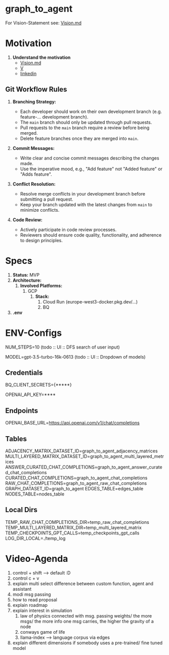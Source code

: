 # graph_to_agent

For Vision-Statement see: [Vision.md](READ_ME%2FVision.md)

# Motivation

1. **Understand the motivation**
    - [Vision.md](READ_ME%2FVision.md)
    - [V](https://cv-gieklps3ea-uc.a.run.app/graph_to_agent_normative_approach)
    - [linkedin](https://www.linkedin.com/...)

## Git Workflow Rules

1. **Branching Strategy:**
    - Each developer should work on their own development branch (e.g. feature-... development branch).
    - The `main` branch should only be updated through pull requests.
    - Pull requests to the `main` branch require a review before being merged.
    - Delete feature branches once they are merged into `main`.

2. **Commit Messages:**
    - Write clear and concise commit messages describing the changes made.
    - Use the imperative mood, e.g., "Add feature" not "Added feature" or "Adds feature".

3. **Conflict Resolution:**
    - Resolve merge conflicts in your development branch before submitting a pull request.
    - Keep your branch updated with the latest changes from `main` to minimize conflicts.

4. **Code Review:**
    - Actively participate in code review processes.
    - Reviewers should ensure code quality, functionality, and adherence to design principles.

# Specs

1. **Status:** MVP
2. **Architecture:**
    1. **Involved Platforms:**
        1. GCP
            1. **Stack:**
                1. Cloud Run (europe-west3-docker.pkg.dev/...)
                2. BQ
4. **.env**

# ENV-Configs

NUM_STEPS=10 (todo :: UI :: DFS search of user input)

MODEL=gpt-3.5-turbo-16k-0613 (todo :: UI :: Dropdown of models)

## Credentials

BQ_CLIENT_SECRETS={*****}

OPENAI_API_KEY=****

## Endpoints

OPENAI_BASE_URL=https://api.openai.com/v1/chat/completions

## Tables

ADJACENCY_MATRIX_DATASET_ID=graph_to_agent_adjacency_matrices
MULTI_LAYERED_MATRIX_DATASET_ID=graph_to_agent_multi_layered_metrices
ANSWER_CURATED_CHAT_COMPLETIONS=graph_to_agent_answer_curated_chat_completions
CURATED_CHAT_COMPLETIONS=graph_to_agent_chat_completions
RAW_CHAT_COMPLETIONS=graph_to_agent_raw_chat_completions
GRAPH_DATASET_ID=graph_to_agent
EDGES_TABLE=edges_table
NODES_TABLE=nodes_table

## Local Dirs

TEMP_RAW_CHAT_COMPLETIONS_DIR=temp_raw_chat_completions
TEMP_MULTI_LAYERED_MATRIX_DIR=temp_multi_layered_matrix
TEMP_CHECKPOINTS_GPT_CALLS=temp_checkpoints_gpt_calls
LOG_DIR_LOCAL=./temp_log

# Video-Agenda

1. control + shift --> default :D
2. control c + v
3. explain multi select difference between custom function, agent and assistant
4. modi msg passing
5. how to read proposal
6. explain roadmap
7. explain interest in simulation
    1. law of physics connected with msg. passing weights/ the more msgs/ the more info one msg carries, the higher the
       gravity of a node
    2. conways game of life
    3. llama-index --> language corpus via edges
10. explain different dimensions if somebody uses a pre-trained/ fine tuned model 




